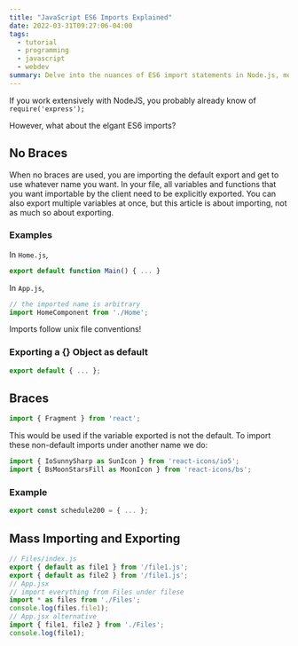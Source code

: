 ```yaml
---
title: "JavaScript ES6 Imports Explained"
date: 2022-03-31T09:27:06-04:00
tags:
  - tutorial
  - programming
  - javascript
  - webdev
summary: Delve into the nuances of ES6 import statements in Node.js, moving beyond the familiar require().
---
```


If you work extensively with NodeJS, you probably already know of `require('express');`

However, what about the elgant ES6 imports?

## No Braces

When no braces are used, you are importing the default export and
get to use whatever name you want. In your file, all variables and functions
that you want importable by the client need to be explicitly exported.
You can also export multiple variables at once, but this article is about importing,
not as much so about exporting.

### Examples

In `Home.js`,

```js
export default function Main() { ... }
```

In `App.js`,

```js
// the imported name is arbitrary
import HomeComponent from './Home';
```

Imports follow unix file conventions!

### Exporting a {} Object as default

```js
export default { ... };
```

## Braces

```js
import { Fragment } from 'react';
```

This would be used if the variable exported is not the default. To import
these non-default imports under another name we do:

```js
import { IoSunnySharp as SunIcon } from 'react-icons/io5';
import { BsMoonStarsFill as MoonIcon } from 'react-icons/bs';
```

### Example

```js
export const schedule200 = { ... };
```

## Mass Importing and Exporting

```js
// Files/index.js
export { default as file1 } from '/file1.js';
export { default as file2 } from '/file1.js';
// App.jsx
// import everything from Files under filese
import * as files from './Files';
console.log(files.file1);
// App.jsx alternative
import { file1, file2 } from './Files';
console.log(file1);
```
